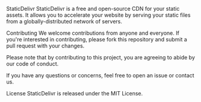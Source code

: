 StaticDelivr
StaticDelivr is a free and open-source CDN for your static assets. It allows you to accelerate your website by serving your static files from a globally-distributed network of servers.

Contributing
We welcome contributions from anyone and everyone. If you're interested in contributing, please fork this repository and submit a pull request with your changes.

Please note that by contributing to this project, you are agreeing to abide by our code of conduct.

If you have any questions or concerns, feel free to open an issue or contact us.

License
StaticDelivr is released under the MIT License.
